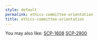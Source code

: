 ```yaml
---
style: default
permalink: ethics-committee-orientation
title: ethics-committee-orientation
---
```

You may also like:
[SCP-1608](http://scp-wiki.net/scp-1608)
[SCP-2900](http://scp-wiki.net/scp-2900)